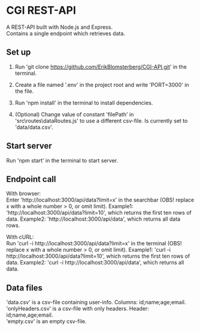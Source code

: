 # CGI REST-API

A REST-API built with Node.js and Express.  
Contains a single endpoint which retrieves data.

## Set up

1. Run 'git clone https://github.com/ErikBlomsterberg/CGI-API.git' in the terminal.

2. Create a file named '.env' in the project root and write 'PORT=3000' in the file.

3. Run 'npm install' in the terminal to install dependencies.

4. (Optional) Change value of constant 'filePath' in 'src\routes\dataRoutes.js' to use a different csv-file. Is currently set to 'data/data.csv'.

## Start server

Run 'npm start' in the terminal to start server.

## Endpoint call

With browser:  
Enter 'http://localhost:3000/api/data?limit=x' in the searchbar (OBS! replace x with a whole number > 0, or omit limit).
Example1: 'http://localhost:3000/api/data?limit=10', which returns the first ten rows of data. Example2: 'http://localhost:3000/api/data', which returns all data rows.

With cURL:  
Run 'curl -i http://localhost:3000/api/data?limit=x' in the terminal (OBS! replace x with a whole number > 0, or omit limit).
Example1: 'curl -i http://localhost:3000/api/data?limit=10', which returns the first ten rows of data. Example2: 'curl -i http://localhost:3000/api/data', which returns all data.

## Data files

'data.csv' is a csv-file containing user-info. Columns: id;name;age;email.  
'onlyHeaders.csv' is a csv-file with only headers. Header: id;name,age;email.  
'empty.csv' is an empty csv-file.
